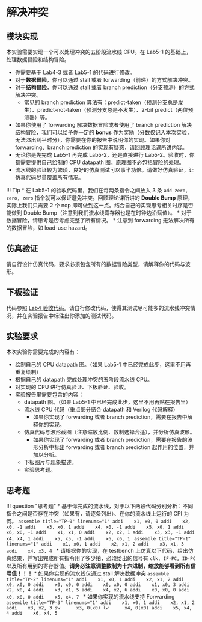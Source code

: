 # 解决冲突

## 模块实现

本实验需要实现一个可以处理冲突的五阶段流水线 CPU。在 Lab5-1 的基础上，处理数据冒险和结构冒险。

* 你需要基于 Lab4-3 或者 Lab5-1 的代码进行修改。
* 对于**数据冒险**，你可以通过 stall 或者 forwarding（前递）的方式解决冲突。
* 对于**结构冒险**，你可以通过 stall 或者 branch prediction（分支预测）的方式解决冲突。
    * 常见的 branch prediction 算法有：predict-taken（预测分支总是发生）、predict-not-taken（预测分支总是不发生）、2-bit predict（两位预测器）等。
* 如果你使用了 forwarding 解决数据冒险或者使用了 branch prediction 解决结构冒险，我们可以给予你一定的 **bonus** 作为奖励（分数仅记入本次实验，无法溢出到平时分），你需要在你的报告中说明你的实现。如果你对 forwarding、branch prediction 的实现有疑惑，请回顾理论课所讲内容。
* 无论你是先完成 Lab5-1 再完成 Lab5-2，还是直接进行 Lab5-2。验收时，你都需要提供自己绘制的 CPU datapath 图。原理图不必包括冒险的处理。
* 流水线的验证较为繁琐，良好的仿真测试可以事半功倍。请做好仿真验证，让仿真代码尽量覆盖所有情况。

!!! Tip
    * 在 Lab5-1 的验收代码里，我们在每两条指令之间放入 3 条 `add zero, zero, zero` 指令就可以保证避免冲突。回顾理论课所讲的 **Double Bump** 原理，实际上我们只需要 2 个 nop 即可做到这一点。结合自己的实现思考相关时序是否能做到 Double Bump（注意到我们流水线寄存器也是在时钟边沿赋值）。
    * 对于数据冒险，请思考是否考虑完整了所有情况。
    * 注意到 forwarding 无法解决所有的数据冒险，如 load-use hazard。

## 仿真验证

请自行设计仿真代码，要求必须包含所有的数据冒险类型，请解释你的代码与波形。

## 下板验证

代码参照 [Lab4 验收代码](../Lab4/instr_extension.md#check_code)。请自行修改代码，使得其测试尽可能多的流水线冲突情况，并在实验报告中标注出你添加的测试代码。

## 实验要求

本次实验你需要完成的内容有：

* 绘制自己的 CPU datapath 图。（如果 Lab5-1 中已经完成此步，这里不用再重复绘制）
* 根据自己的 datapath 完成处理冲突的五阶段流水线 CPU。
* 对实现的 CPU 进行仿真验证、下板验证、验收。
* 实验报告里需要包含的内容：
    * datapath 图。（如果 Lab5-1 中已经完成此步，这里不用再贴在报告里）
    * 流水线 CPU 代码（重点部分结合 datapath 和 Verilog 代码解释）
        * 如果你实现了 forwarding 或者 branch prediction，需要在报告中解释你的实现。
    * 仿真代码与波形截图（注意缩放比例、数制选择合适），并分析仿真波形。
        * 如果你实现了 forwarding 或者 branch prediction，需要在报告的波形分析中标出 forwarding 或者 branch prediction 起作用的位置，并加以分析。
    * 下板图片与现象描述。
    * 实验思考题。


## 思考题

!!! question "思考题"
    * 基于你完成的流水线，对于以下两段代码分别分析：不同指令之间是否存在冲突（如果有，请逐条列出）、在你的流水线上运行的 CPI 为何。
    ```assemble title="TP-0" linenums="1"
    addi    x1, x0, 0
    addi    x2, x0, -1
    addi    x3, x0, 1
    addi    x4, x0, -1
    addi    x5, x0, 1
    addi    x6, x0, -1
    addi    x1, x1, 0
    addi    x2, x2, 1
    addi    x3, x3, -1
    addi    x4, x4, 1
    addi    x5, x5, -1
    addi    x6, x6, 1
    ```
    ```assemble title="TP-1" linenums="1"
    addi    x1, x0, 1
    addi    x2, x1, 2
    addi    x3, x1, 3
    addi    x4, x3, 4
    ```
    * 请根据你的实现，在 testbench 上仿真以下代码，给出仿真结果，并写出完成所有指令用了多少拍，必须给出的信号有 `clk, IF-PC, ID-PC` 以及所有用到的寄存器值。**请务必注意调整数制为十六进制，缩放能够看到所有信号值！！！**
        * 如果你实现的流水线仅通过 stall 解决数据冲突
        ```assemble title="TP-2" linenums="1"
        addi    x1, x0, 1
        addi    x2, x1, 2
        addi    x0, x0, 0
        addi    x0, x0, 0
        addi    x0, x0, 0
        addi    x1, x0, 3
        addi    x2, x0, 4
        addi    x3, x1, 5
        addi    x4, x2, 6
        addi    x0, x0, 0
        addi    x0, x0, 0
        addi    x5, x4, 7
        ```
        * 如果你实现的流水线支持 Forwarding
        ```assemble title="TP-3" linenums="1"
        addi    x1, x0, 1
        addi    x2, x1, 2
        addi    x3, x2, 3
        sw      x3, 0(x0)
        lw      x4, 0(x0)
        addi    x5, x4, 4
        addi    x6, x4, 5
        ```